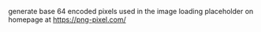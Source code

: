 generate base 64 encoded pixels used in the image loading placeholder on homepage at https://png-pixel.com/
